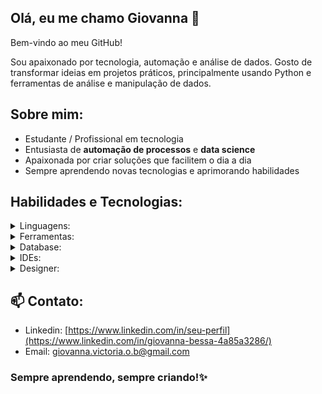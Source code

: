 ## Olá, eu me chamo Giovanna 🙂
Bem-vindo ao meu GitHub!

Sou apaixonado por tecnologia, automação e análise de dados. Gosto de transformar ideias em projetos práticos, principalmente usando Python e ferramentas de análise e manipulação de dados.


## Sobre mim:
- Estudante / Profissional em tecnologia
- Entusiasta de **automação de processos** e **data science**
- Apaixonada por criar soluções que facilitem o dia a dia
- Sempre aprendendo novas tecnologias e aprimorando habilidades

## Habilidades e Tecnologias:

<details>
  
  <summary>Linguagens:</summary>
  
  ![Python](https://img.shields.io/badge/python-3670A0?style=for-the-badge&logo=python&logoColor=ffdd54)
  ![JavaScript](https://img.shields.io/badge/javascript-%23323330.svg?style=for-the-badge&logo=javascript&logoColor=%23F7DF1E)
  ![HTML5](https://img.shields.io/badge/html5-%23E34F26.svg?style=for-the-badge&logo=html5&logoColor=white)
  ![CSS3](https://img.shields.io/badge/css3-%231572B6.svg?style=for-the-badge&logo=css3&logoColor=white)
  
</details>

<details>
  <summary>Ferramentas:</summary>

  ![Microsoft Excel](https://img.shields.io/badge/Microsoft_Excel-217346?style=for-the-badge&logo=microsoft-excel&logoColor=white)
  ![Power Bi](https://img.shields.io/badge/power_bi-F2C811?style=for-the-badge&logo=powerbi&logoColor=black)
  ![Pandas](https://img.shields.io/badge/pandas-%23150458.svg?style=for-the-badge&logo=pandas&logoColor=white)
  ![Selenium](https://img.shields.io/badge/-selenium-%43B02A?style=for-the-badge&logo=selenium&logoColor=white)
  ![Microsoft Access](https://img.shields.io/badge/Microsoft_Access-A4373A?style=for-the-badge&logo=microsoft-access&logoColor=white)
  ![Git](https://img.shields.io/badge/git-%23F05033.svg?style=for-the-badge&logo=git&logoColor=white)

</details>

<details>
  <summary>Database:</summary>

  ![MySQL](https://img.shields.io/badge/mysql-4479A1.svg?style=for-the-badge&logo=mysql&logoColor=white)
  
</details>

<details>
  <summary>IDEs:</summary>

  ![Visual Studio Code](https://img.shields.io/badge/Visual%20Studio%20Code-0078d7.svg?style=for-the-badge&logo=visual-studio-code&logoColor=white)
  
</details>

<details>
  <summary>Designer:</summary>

  ![Figma](https://img.shields.io/badge/figma-%23F24E1E.svg?style=for-the-badge&logo=figma&logoColor=white)
  ![Dribbble](https://img.shields.io/badge/Dribbble-EA4C89?style=for-the-badge&logo=dribbble&logoColor=white)
  ![Gimp Gnu Image Manipulation Program](https://img.shields.io/badge/Gimp-657D8B?style=for-the-badge&logo=gimp&logoColor=FFFFFF)

</details>

## 📫 Contato:
- Linkedin: [https://www.linkedin.com/in/seu-perfil](https://www.linkedin.com/in/giovanna-bessa-4a85a3286/)
- Email: giovanna.victoria.o.b@gmail.com

### Sempre aprendendo, sempre criando!✨
